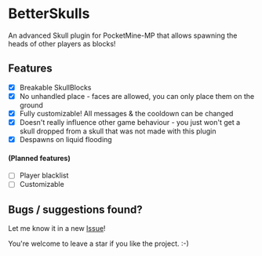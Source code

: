 # BetterSkulls
An advanced Skull plugin for PocketMine-MP that allows spawning the heads of other players as blocks!

## Features
- [x] Breakable SkullBlocks
- [x] No unhandled place - faces are allowed, you can only place them on the ground
- [x] Fully customizable! All messages & the cooldown can be changed
- [x] Doesn't really influence other game behaviour - you just won't get a skull dropped from a skull that was not made with this plugin
- [x] Despawns on liquid flooding
#### (Planned features)
- [ ] Player blacklist
- [ ] Customizable 

## Bugs / suggestions found?
Let me know it in a new [Issue](https://github.com/HimmelKreis4865/BetterSkulls/issues/new/choose)!


You're welcome to leave a star if you like the project. :-)